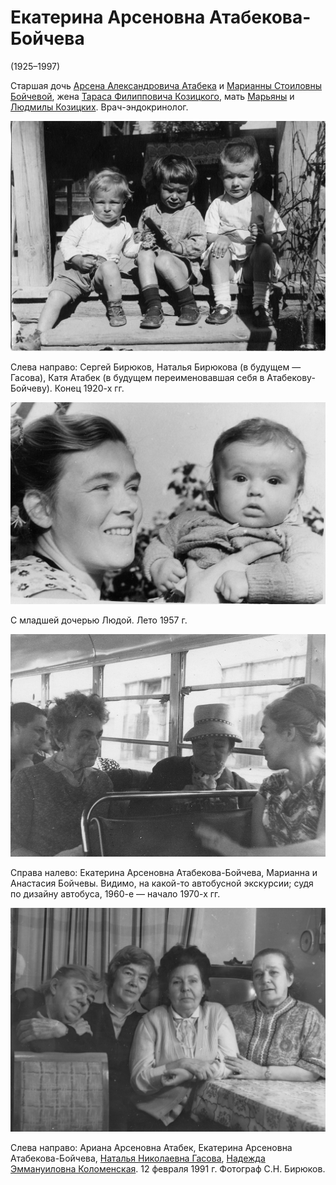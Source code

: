 # Екатерина Арсеновна Атабекова-Бойчева
(1925–1997)

Старшая дочь [Арсена Александровича Атабека](ArAA.md) и [Марианны Стоиловны Бойчевой](../B2/MSB.md), жена [Тараса Филипповича Козицкого](../K/TFK.md), мать [Марьяны](../K/MTK.md) и [Людмилы Козицких](../K/LTK.md). Врач-эндокринолог.

![](../B1/img/SB-NB-EA.jpg)

Слева направо: Сергей Бирюков, Наталья Бирюкова (в будущем — Гасова), 
Катя Атабек (в будущем переименовавшая себя в Атабекову-Бойчеву).
Конец 1920-х гг.

![](img/EAAB-LTK-1957.jpg)

С младшей дочерью Людой. Лето 1957 г.

![](../B2/img/ASB-MSB-EAAB.jpg)

Справа налево: Екатерина Арсеновна Атабекова-Бойчева, Марианна и Анастасия Бойчевы.
Видимо, на какой-то автобусной экскурсии; судя по дизайну автобуса,
1960-е — начало 1970-х гг.

![](../B2/img/AENN-1991-02-12.jpg)

Слева направо: Ариана Арсеновна Атабек, Екатерина Арсеновна Атабекова-Бойчева, 
[Наталья Николаевна Гасова](../B1/NNG.md), [Надежда Эммануиловна Коломенская](../B2/NEK.md). 
12 февраля 1991 г. Фотограф С.Н. Бирюков.